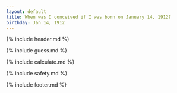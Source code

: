 ```yaml
---
layout: default
title: When was I conceived if I was born on January 14, 1912?
birthday: Jan 14, 1912
---
```


{% include header.md %}

{% include guess.md %}

{% include calculate.md %}

{% include safety.md %}

{% include footer.md %}



